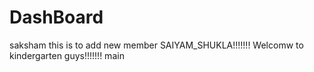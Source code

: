 # DashBoard
saksham
this is to add new member SAIYAM_SHUKLA!!!!!!!
Welcomw to kindergarten guys!!!!!!!
main
